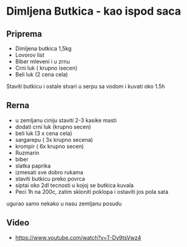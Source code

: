 # Dimljena Butkica - kao ispod saca


## Priprema

- Dimljena butkica 1,5kg
- Lovorov list
- Biber mleveni i u zrnu
- Crni luk ( krupno isecen)
- Beli luk (2 cena cela)


Staviti butkicu i ostale stvari u serpu sa vodom i kuvati oko 1.5h


## Rerna

- u zemljanu ciniju staviti 2-3 kasike masti
- dodati crni luk (krupno secen)
- beli luk (3 x cena cela)
- sargarepu ( 3x krupno secena)
- krompir ( 6x krupno secen)
- Ruzmarin
- biber
- slatka paprika
- izmesati sve dobro rukama
- staviti butkicu preko povrca
- siptai oko 2dl tecnosti u kojoj se butkica kuvala
- Peci 1h na 200c, zatim skloniti poklopa i ostaviti jos pola sata


ugurao samo nekako u nasu zemljanu posudu

## Video

- https://www.youtube.com/watch?v=T-Dv9tsVwz4